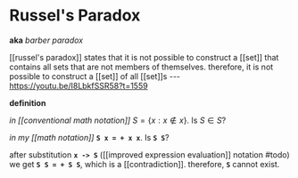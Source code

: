 # Russel's Paradox

**aka** _barber paradox_

[[russel's paradox]] states that it is not possible to construct a [[set]] that contains all sets that are not members of themselves. therefore, it is not possible to construct a [[set]] of all [[set]]s --- <https://youtu.be/I8LbkfSSR58?t=1559>

**definition**

_in [[conventional math notation]]_ $S = \lbrace x : x \notin x \rbrace$. Is $S \in S$?

_in my [[math notation]]_ **`S x = + x x`**. Is **`S S`**?

after substitution **`x -> S`** ([[improved expression evaluation]] notation #todo) we get **`S S = + S S`**, which is a [[contradiction]]. therefore, **`S`** cannot exist.
